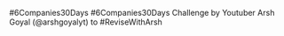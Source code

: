 #6Companies30Days
#6Companies30Days Challenge by Youtuber Arsh Goyal (@arshgoyalyt) to #ReviseWithArsh
